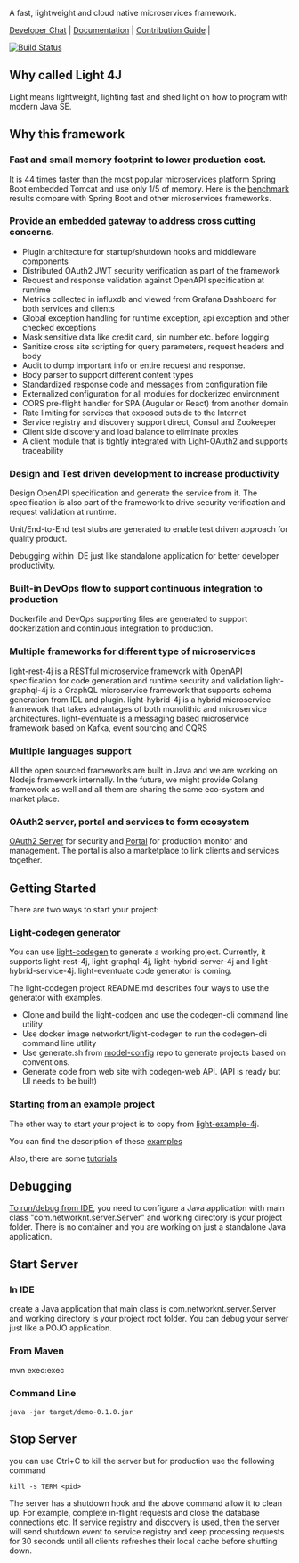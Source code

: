 A fast, lightweight and cloud native microservices framework.

[Developer Chat](https://gitter.im/networknt/light-4j) |
[Documentation](https://networknt.github.io/light-4j) |
[Contribution Guide](CONTRIBUTING.md) |

[![Build Status](https://travis-ci.org/networknt/light-4j.svg?branch=master)](https://travis-ci.org/networknt/light-4j)

## Why called Light 4J

Light means lightweight, lighting fast and shed light on how to program with modern Java SE.   

## Why this framework

### Fast and small memory footprint to lower production cost.

It is 44 times faster than the most popular microservices platform Spring Boot embedded 
Tomcat and use only 1/5 of memory. Here is the [benchmark](https://github.com/networknt/microservices-framework-benchmark) 
results compare with Spring Boot and other microservices frameworks.

### Provide an embedded gateway to address cross cutting concerns.
* Plugin architecture for startup/shutdown hooks and middleware components
* Distributed OAuth2 JWT security verification as part of the framework
* Request and response validation against OpenAPI specification at runtime
* Metrics collected in influxdb and viewed from Grafana Dashboard for both services and clients
* Global exception handling for runtime exception, api exception and other checked exceptions
* Mask sensitive data like credit card, sin number etc. before logging
* Sanitize cross site scripting for query parameters, request headers and body
* Audit to dump important info or entire request and response.
* Body parser to support different content types
* Standardized response code and messages from configuration file
* Externalized configuration for all modules for dockerized environment 
* CORS pre-flight handler for SPA (Augular or React) from another domain
* Rate limiting for services that exposed outside to the Internet
* Service registry and discovery support direct, Consul and Zookeeper
* Client side discovery and load balance to eliminate proxies
* A client module that is tightly integrated with Light-OAuth2 and supports traceability

### Design and Test driven development to increase productivity
Design OpenAPI specification and generate the service from it. The specification is also 
part of the framework to drive security verification and request validation at runtime.

Unit/End-to-End test stubs are generated to enable test driven approach for quality product.

Debugging within IDE just like standalone application for better developer productivity.

### Built-in DevOps flow to support continuous integration to production

Dockerfile and DevOps supporting files are generated to support dockerization and continuous
integration to production.

### Multiple frameworks for different type of microservices

light-rest-4j is a RESTful microservice framework with OpenAPI specification for code generation and runtime security and validation
light-graphql-4j is a GraphQL microservice framework that supports schema generation from IDL and plugin.
light-hybrid-4j is a hybrid microservice framework that takes advantages of both monolithic and microservice architectures.
light-eventuate is a messaging based microservice framework based on Kafka, event sourcing and CQRS

### Multiple languages support

All the open sourced frameworks are built in Java and we are working on Nodejs framework internally.
In the future, we might provide Golang framework as well and all them are sharing the same eco-system
and market place. 


### OAuth2 server, portal and services to form ecosystem

[OAuth2 Server](https://github.com/networknt/light-oauth2) for security and [Portal](https://github.com/networknt/light-portal)
for production monitor and management. The portal is also a marketplace to link clients and services 
together. 


## Getting Started

There are two ways to start your project:

### Light-codegen generator

You can use [light-codegen](https://github.com/networknt/light-codegen) to generate a working project.
Currently, it supports light-rest-4j, light-graphql-4j, light-hybrid-server-4j and light-hybrid-service-4j. 
light-eventuate code generator is coming. 

The light-codegen project README.md describes four ways to use the generator with examples.

* Clone and build the light-codgen and use the codegen-cli command line utility
* Use docker image networknt/light-codegen to run the codegen-cli command line utility
* Use generate.sh from [model-config](https://github.com/networknt/model-config) repo to generate projects based on conventions. 
* Generate code from web site with codegen-web API. (API is ready but UI needs to be built) 


### Starting from an example project

The other way to start your project is to copy from [light-example-4j](https://github.com/networknt/light-example-4j).

You can find the description of these [examples](https://networknt.github.io/light-4j/example/)  

Also, there are some [tutorials](https://networknt.github.io/light-4j/tutorials/) 


## Debugging

[To run/debug from IDE](https://networknt.github.io/light-4j/tutorials/debug/), you need to 
configure a Java application with main class "com.networknt.server.Server" and working 
directory is your project folder. There is no container and you are working on just a standalone
Java application.


## Start Server

### In IDE
create a Java application that main class is com.networknt.server.Server and working
directory is your project root folder. You can debug your server just like a POJO application.

### From Maven

mvn exec:exec

### Command Line

```
java -jar target/demo-0.1.0.jar
```

## Stop Server

you can use Ctrl+C to kill the server but for production use the following command

```
kill -s TERM <pid>
```

The server has a shutdown hook and the above command allow it to clean up. For example,
complete in-flight requests and close the database connections etc. If service registry
and discovery is used, then the server will send shutdown event to service registry and
keep processing requests for 30 seconds until all clients refreshes their local cache 
before shutting down. 
